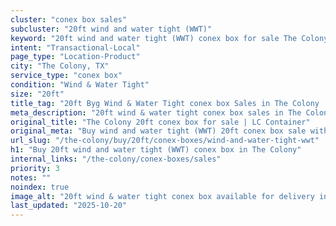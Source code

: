 ```yaml
---
cluster: "conex box sales"
subcluster: "20ft wind and water tight (WWT)"
keyword: "20ft wind and water tight (WWT) conex box for sale The Colony, TX"
intent: "Transactional-Local"
page_type: "Location-Product"
city: "The Colony, TX"
service_type: "conex box"
condition: "Wind & Water Tight"
size: "20ft"
title_tag: "20ft Byg Wind & Water Tight conex box Sales in The Colony | LC Container"
meta_description: "20ft wind & water tight conex box sales in The Colony. Fast delivery, competitive pricing. Serving conex boxes area. Quote ID: 5Y7. Call (214) 524-4168 for your free quote today."
original_title: "The Colony 20ft conex box for sale | LC Container"
original_meta: "Buy wind and water tight (WWT) 20ft conex box sale with local delivery in The Colony, TX. LC Container — local Since 2003. Request a fast quote today."
url_slug: "/the-colony/buy/20ft/conex-boxes/wind-and-water-tight-wwt"
h1: "Buy 20ft wind and water tight (WWT) conex box in The Colony"
internal_links: "/the-colony/conex-boxes/sales"
priority: 3
notes: ""
noindex: true
image_alt: "20ft wind & water tight conex box available for delivery in The Colony"
last_updated: "2025-10-20"
---
```


<!-- TODO: Add unique city/inventory copy, images, and internal links here. -->
